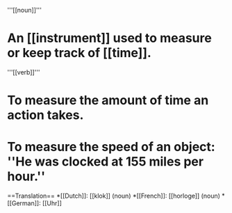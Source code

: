 '''[[noun]]'''

# An [[instrument]] used to measure or keep track of [[time]].

'''[[verb]]'''

# To measure the amount of time an action takes.
# To measure the speed of an object: ''He was clocked at 155 miles per hour.''

==Translation==
*[[Dutch]]: [[klok]] (noun)
*[[French]]: [[horloge]] (noun)
*[[German]]: [[Uhr]]
